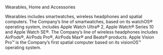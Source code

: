 Wearables, Home and Accessories

Wearables includes smartwatches, wireless headphones and spatial computers. The Company’s line of smartwatches, based on
its watchOS® operating system, includes Apple Watch Ultra® 2, Apple Watch® Series 10 and Apple Watch SE®. The Company’s
line  of  wireless  headphones  includes  AirPods®,  AirPods  Pro®,  AirPods  Max®  and  Beats®  products.  Apple  Vision  Pro™  is  the
Company’s first spatial computer based on its visionOS™ operating system.